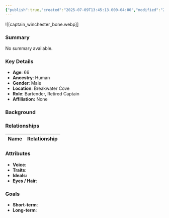 ```yaml
---
{"publish":true,"created":"2025-07-09T13:45:13.000-04:00","modified":"2025-07-18T12:14:07.569-04:00","published":"2025-07-18T12:14:07.569-04:00","cssclasses":"","Age":"66","Ancestry":"Human","Gender":"Male","Location":["Breakwater Cove"],"Role":["Bartender, Retired Captain"],"Affiliation":["None"]}
---
```



![[captain_winchester_bone.webp]]
### Summary
No summary available.

### Key Details
- **Age**: 66
- **Ancestry**: Human
- **Gender**: Male
- **Location**: Breakwater Cove
- **Role**: Bartender, Retired Captain
- **Affiliation:** None

### Background


### Relationships

| Name  | Relationship |
| ----- | ------------ |

### Attributes
- **Voice**:
- **Traits**:  
- **Ideals:**
- **Eyes / Hair**:  

### Goals
- **Short-term**:  
- **Long-term**:  
